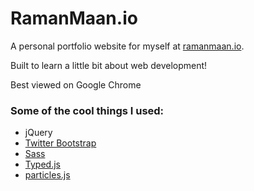 # RamanMaan.io

A personal portfolio website for myself at [ramanmaan.io](http://ramanmaan.io).

Built to learn a little bit about web development!

Best viewed on Google Chrome

### Some of the cool things I used:
- jQuery
- [Twitter Bootstrap](http://getbootstrap.com/)
- [Sass](http://sass-lang.com/)
- [Typed.js](https://github.com/mattboldt/typed.js/)
- [particles.js](https://github.com/VincentGarreau/particles.js/)
